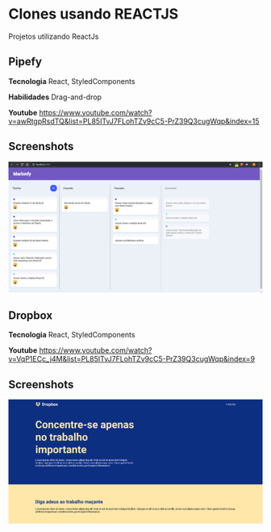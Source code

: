 
# Clones usando REACTJS

Projetos utilizando ReactJs

## Pipefy

**Tecnologia** React, StyledComponents

**Habilidades** Drag-and-drop

**Youtube** https://www.youtube.com/watch?v=awRtgpRsdTQ&list=PL85ITvJ7FLohTZv9cC5-PrZ39Q3cugWqp&index=15

## Screenshots

![App Screenshot](/.github/pipefy.png)

## Dropbox

**Tecnologia** React, StyledComponents

**Youtube** https://www.youtube.com/watch?v=VqP1ECc_j4M&list=PL85ITvJ7FLohTZv9cC5-PrZ39Q3cugWqp&index=9

## Screenshots

![App Screenshot](/.github/dropbox.png)
